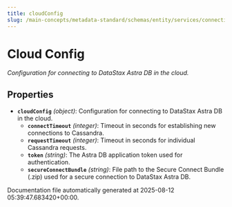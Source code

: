 ```yaml
---
title: cloudConfig
slug: /main-concepts/metadata-standard/schemas/entity/services/connections/database/cassandra/cloudconfig
---
```


# Cloud Config

*Configuration for connecting to DataStax Astra DB in the cloud.*

## Properties

- **`cloudConfig`** *(object)*: Configuration for connecting to DataStax Astra DB in the cloud.
  - **`connectTimeout`** *(integer)*: Timeout in seconds for establishing new connections to Cassandra.
  - **`requestTimeout`** *(integer)*: Timeout in seconds for individual Cassandra requests.
  - **`token`** *(string)*: The Astra DB application token used for authentication.
  - **`secureConnectBundle`** *(string)*: File path to the Secure Connect Bundle (.zip) used for a secure connection to DataStax Astra DB.


Documentation file automatically generated at 2025-08-12 05:39:47.683420+00:00.
